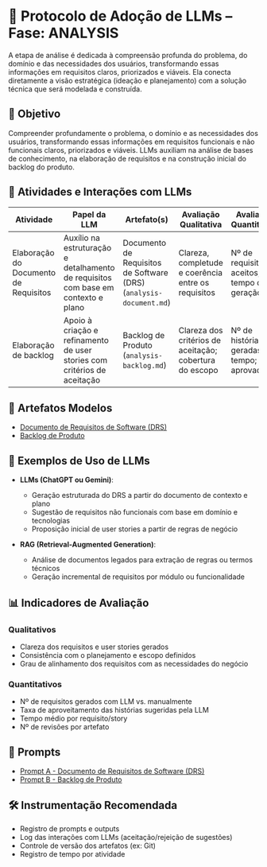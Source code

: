 # 📌 Protocolo de Adoção de LLMs – Fase: ANALYSIS
A etapa de análise é dedicada à compreensão profunda do problema, do domínio e das necessidades dos usuários, transformando essas informações em requisitos claros, priorizados e viáveis. Ela conecta diretamente a visão estratégica (ideação e planejamento) com a solução técnica que será modelada e construída.

## 🎯 Objetivo

Compreender profundamente o problema, o domínio e as necessidades dos usuários, transformando essas informações em requisitos funcionais e não funcionais claros, priorizados e viáveis. LLMs auxiliam na análise de bases de conhecimento, na elaboração de requisitos e na construção inicial do backlog do produto.

## 📘 Atividades e Interações com LLMs

| Atividade                              | Papel da LLM                                                                                     | Artefato(s)                                                                 | Avaliação Qualitativa                                                           | Avaliação Quantitativa                                |
|----------------------------------------|---------------------------------------------------------------------------------------------------|------------------------------------------------------------------------------|----------------------------------------------------------------------------------|--------------------------------------------------------|
| Elaboração do Documento de Requisitos  | Auxílio na estruturação e detalhamento de requisitos com base em contexto e plano                 | Documento de Requisitos de Software (DRS) (`analysis-document.md`)          | Clareza, completude e coerência entre os requisitos                              | Nº de requisitos aceitos; tempo de geração             |
| Elaboração de backlog                  | Apoio à criação e refinamento de user stories com critérios de aceitação                          | Backlog de Produto (`analysis-backlog.md`)                                   | Clareza dos critérios de aceitação; cobertura do escopo                          | Nº de histórias geradas por tempo; % aprovadas         |

## 📂 Artefatos Modelos

- [Documento de Requisitos de Software (DRS)](./artifact/analysis-document.md)
- [Backlog de Produto](./artifact/analysis-backlog.md)

## 🧠 Exemplos de Uso de LLMs

- **LLMs (ChatGPT ou Gemini)**:
  - Geração estruturada do DRS a partir do documento de contexto e plano
  - Sugestão de requisitos não funcionais com base em domínio e tecnologias
  - Proposição inicial de user stories a partir de regras de negócio

- **RAG (Retrieval-Augmented Generation)**:
  - Análise de documentos legados para extração de regras ou termos técnicos
  - Geração incremental de requisitos por módulo ou funcionalidade

## 📊 Indicadores de Avaliação

### Qualitativos
- Clareza dos requisitos e user stories gerados
- Consistência com o planejamento e escopo definidos
- Grau de alinhamento dos requisitos com as necessidades do negócio

### Quantitativos
- Nº de requisitos gerados com LLM vs. manualmente
- Taxa de aproveitamento das histórias sugeridas pela LLM
- Tempo médio por requisito/story
- Nº de revisões por artefato

## 🔗 Prompts

- [Prompt A - Documento de Requisitos de Software (DRS)](./prompts.md)
- [Prompt B - Backlog de Produto](./prompts.md)


## 🛠️ Instrumentação Recomendada

- Registro de prompts e outputs
- Log das interações com LLMs (aceitação/rejeição de sugestões)
- Controle de versão dos artefatos (ex: Git)
- Registro de tempo por atividade
